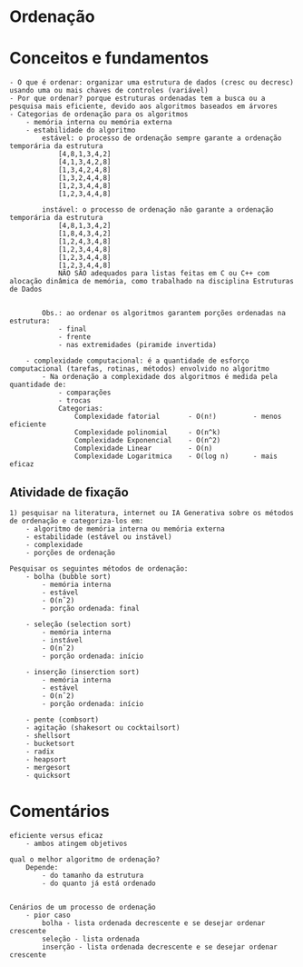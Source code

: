 # Ordenação

# Conceitos e fundamentos
    - O que é ordenar: organizar uma estrutura de dados (cresc ou decresc) usando uma ou mais chaves de controles (variável)
    - Por que ordenar? porque estruturas ordenadas tem a busca ou a pesquisa mais eficiente, devido aos algoritmos baseados em árvores
    - Categorias de ordenação para os algoritmos
        - memória interna ou memória externa
        - estabilidade do algoritmo
            estável: o processo de ordenação sempre garante a ordenação temporária da estrutura
                [4,8,1,3,4,2]
                [4,1,3,4,2,8]
                [1,3,4,2,4,8]
                [1,3,2,4,4,8]
                [1,2,3,4,4,8]
                [1,2,3,4,4,8]
            
            instável: o processo de ordenação não garante a ordenação temporária da estrutura
                [4,8,1,3,4,2]
                [1,8,4,3,4,2]
                [1,2,4,3,4,8]
                [1,2,3,4,4,8]
                [1,2,3,4,4,8]
                [1,2,3,4,4,8]
                NÃO SÃO adequados para listas feitas em C ou C++ com alocação dinâmica de memória, como trabalhado na disciplina Estruturas de Dados


            Obs.: ao ordenar os algoritmos garantem porções ordenadas na estrutura:
                - final
                - frente
                - nas extremidades (piramide invertida)

        - complexidade computacional: é a quantidade de esforço computacional (tarefas, rotinas, métodos) envolvido no algoritmo
            - Na ordenação a complexidade dos algoritmos é medida pela quantidade de:
                - comparações
                - trocas
                Categorias:
                    Complexidade fatorial       - O(n!)         - menos eficiente
                    Complexidade polinomial     - O(n^k) 
                    Complexidade Exponencial    - O(n^2)
                    Complexidade Linear         - O(n)
                    Complexidade Logaritmica    - O(log n)      - mais eficaz

## Atividade de fixação
    1) pesquisar na literatura, internet ou IA Generativa sobre os métodos de ordenação e categoriza-los em:
        - algoritmo de memória interna ou memória externa
        - estabilidade (estável ou instável)
        - complexidade
        - porções de ordenação

    Pesquisar os seguintes métodos de ordenação:
        - bolha (bubble sort)
            - memória interna
            - estável
            - O(nˆ2)
            - porção ordenada: final

        - seleção (selection sort)
            - memória interna
            - instável
            - O(nˆ2)
            - porção ordenada: início

        - inserção (inserction sort)
            - memória interna
            - estável
            - O(nˆ2)
            - porção ordenada: início

        - pente (combsort)
        - agitação (shakesort ou cocktailsort)
        - shellsort
        - bucketsort
        - radix
        - heapsort
        - mergesort
        - quicksort

# Comentários
    eficiente versus eficaz 
        - ambos atingem objetivos

    qual o melhor algoritmo de ordenação?
        Depende:
            - do tamanho da estrutura
            - do quanto já está ordenado


    Cenários de um processo de ordenação
        - pior caso
            bolha - lista ordenada decrescente e se desejar ordenar crescente
            seleção - lista ordenada
            inserção - lista ordenada decrescente e se desejar ordenar crescente

        
